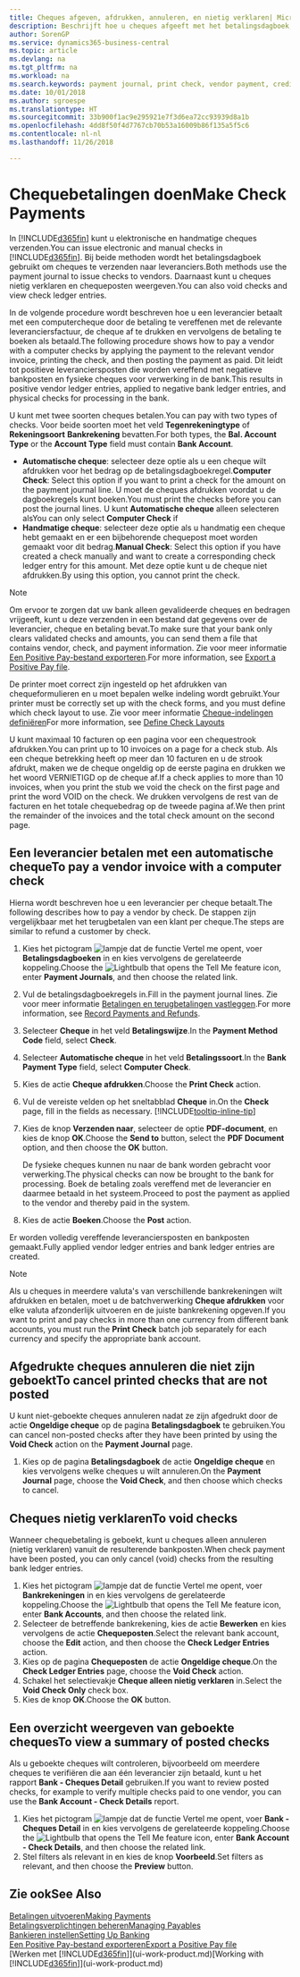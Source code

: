```yaml
---
title: Cheques afgeven, afdrukken, annuleren, en nietig verklaren| Microsoft Docs
description: Beschrijft hoe u cheques afgeeft met het betalingsdagboek, cheques afdrukt, en chequeposten nietig verklaart of weergeeft in Business Central.
author: SorenGP
ms.service: dynamics365-business-central
ms.topic: article
ms.devlang: na
ms.tgt_pltfrm: na
ms.workload: na
ms.search.keywords: payment journal, print check, vendor payment, creditor, debt, balance due, AP
ms.date: 10/01/2018
ms.author: sgroespe
ms.translationtype: HT
ms.sourcegitcommit: 33b900f1ac9e295921e7f3d6ea72cc93939d8a1b
ms.openlocfilehash: 4dd8f50f4d7767cb70b53a16009b86f135a5f5c6
ms.contentlocale: nl-nl
ms.lasthandoff: 11/26/2018

---
```

# <a name="make-check-payments"></a><span data-ttu-id="cda98-103">Chequebetalingen doen</span><span class="sxs-lookup"><span data-stu-id="cda98-103">Make Check Payments</span></span>
<span data-ttu-id="cda98-104">In [!INCLUDE[d365fin](includes/d365fin_md.md)] kunt u elektronische en handmatige cheques verzenden.</span><span class="sxs-lookup"><span data-stu-id="cda98-104">You can issue electronic and manual checks in [!INCLUDE[d365fin](includes/d365fin_md.md)].</span></span> <span data-ttu-id="cda98-105">Bij beide methoden wordt het betalingsdagboek gebruikt om cheques te verzenden naar leveranciers.</span><span class="sxs-lookup"><span data-stu-id="cda98-105">Both methods use the payment journal to issue checks to vendors.</span></span> <span data-ttu-id="cda98-106">Daarnaast kunt u cheques nietig verklaren en chequeposten weergeven.</span><span class="sxs-lookup"><span data-stu-id="cda98-106">You can also void checks and view check ledger entries.</span></span>

<span data-ttu-id="cda98-107">In de volgende procedure wordt beschreven hoe u een leverancier betaalt met een computercheque door de betaling te vereffenen met de relevante leveranciersfactuur, de cheque af te drukken en vervolgens de betaling te boeken als betaald.</span><span class="sxs-lookup"><span data-stu-id="cda98-107">The following procedure shows how to pay a vendor with a computer checks by applying the payment to the relevant vendor invoice, printing the check, and then posting the payment as paid.</span></span> <span data-ttu-id="cda98-108">Dit leidt tot positieve leveranciersposten die worden vereffend met negatieve bankposten en fysieke cheques voor verwerking in de bank.</span><span class="sxs-lookup"><span data-stu-id="cda98-108">This results in positive vendor ledger entries, applied to negative bank ledger entries, and physical checks for processing in the bank.</span></span>

<span data-ttu-id="cda98-109">U kunt met twee soorten cheques betalen.</span><span class="sxs-lookup"><span data-stu-id="cda98-109">You can pay with two types of checks.</span></span> <span data-ttu-id="cda98-110">Voor beide soorten moet het veld **Tegenrekeningtype** of **Rekeningsoort** **Bankrekening** bevatten.</span><span class="sxs-lookup"><span data-stu-id="cda98-110">For both types, the **Bal. Account Type** or the **Account Type** field must contain **Bank Account**.</span></span>

- <span data-ttu-id="cda98-111">**Automatische cheque**: selecteer deze optie als u een cheque wilt afdrukken voor het bedrag op de betalingsdagboekregel.</span><span class="sxs-lookup"><span data-stu-id="cda98-111">**Computer Check**: Select this option if you want to print a check for the amount on the payment journal line.</span></span> <span data-ttu-id="cda98-112">U moet de cheques afdrukken voordat u de dagboekregels kunt boeken.</span><span class="sxs-lookup"><span data-stu-id="cda98-112">You must print the checks before you can post the journal lines.</span></span> <span data-ttu-id="cda98-113">U kunt **Automatische cheque** alleen selecteren als</span><span class="sxs-lookup"><span data-stu-id="cda98-113">You can only select **Computer Check** if</span></span>
- <span data-ttu-id="cda98-114">**Handmatige cheque**: selecteer deze optie als u handmatig een cheque hebt gemaakt en er een bijbehorende chequepost moet worden gemaakt voor dit bedrag.</span><span class="sxs-lookup"><span data-stu-id="cda98-114">**Manual Check**: Select this option if you have created a check manually and want to create a corresponding check ledger entry for this amount.</span></span> <span data-ttu-id="cda98-115">Met deze optie kunt u de cheque niet afdrukken.</span><span class="sxs-lookup"><span data-stu-id="cda98-115">By using this option, you cannot print the check.</span></span>

> [!NOTE]  
> <span data-ttu-id="cda98-116">Om ervoor te zorgen dat uw bank alleen gevalideerde cheques en bedragen vrijgeeft, kunt u deze verzenden in een bestand dat gegevens over de leverancier, cheque en betaling bevat.</span><span class="sxs-lookup"><span data-stu-id="cda98-116">To make sure that your bank only clears validated checks and amounts, you can send them a file that contains vendor, check, and payment information.</span></span> <span data-ttu-id="cda98-117">Zie voor meer informatie [Een Positive Pay-bestand exporteren](finance-how-positive-pay.md).</span><span class="sxs-lookup"><span data-stu-id="cda98-117">For more information, see [Export a Positive Pay file](finance-how-positive-pay.md).</span></span>

<span data-ttu-id="cda98-118">De printer moet correct zijn ingesteld op het afdrukken van chequeformulieren en u moet bepalen welke indeling wordt gebruikt.</span><span class="sxs-lookup"><span data-stu-id="cda98-118">Your printer must be correctly set up with the check forms, and you must define which check layout to use.</span></span> <span data-ttu-id="cda98-119">Zie voor meer informatie [Cheque-indelingen definiëren](finance-how-define-check-layouts.md)</span><span class="sxs-lookup"><span data-stu-id="cda98-119">For more information, see [Define Check Layouts](finance-how-define-check-layouts.md)</span></span>

<span data-ttu-id="cda98-120">U kunt maximaal 10 facturen op een pagina voor een chequestrook afdrukken.</span><span class="sxs-lookup"><span data-stu-id="cda98-120">You can print up to 10 invoices on a page for a check stub.</span></span> <span data-ttu-id="cda98-121">Als een cheque betrekking heeft op meer dan 10 facturen en u de strook afdrukt, maken we de cheque ongeldig op de eerste pagina en drukken we het woord VERNIETIGD op de cheque af.</span><span class="sxs-lookup"><span data-stu-id="cda98-121">If a check applies to more than 10 invoices, when you print the stub we void the check on the first page and print the word VOID on the check.</span></span> <span data-ttu-id="cda98-122">We drukken vervolgens de rest van de facturen en het totale chequebedrag op de tweede pagina af.</span><span class="sxs-lookup"><span data-stu-id="cda98-122">We then print the remainder of the invoices and the total check amount on the second page.</span></span> 

## <a name="to-pay-a-vendor-invoice-with-a-computer-check"></a><span data-ttu-id="cda98-123">Een leverancier betalen met een automatische cheque</span><span class="sxs-lookup"><span data-stu-id="cda98-123">To pay a vendor invoice with a computer check</span></span>
<span data-ttu-id="cda98-124">Hierna wordt beschreven hoe u een leverancier per cheque betaalt.</span><span class="sxs-lookup"><span data-stu-id="cda98-124">The following describes how to pay a vendor by check.</span></span> <span data-ttu-id="cda98-125">De stappen zijn vergelijkbaar met het terugbetalen van een klant per cheque.</span><span class="sxs-lookup"><span data-stu-id="cda98-125">The steps are similar to refund a customer by check.</span></span>

1. <span data-ttu-id="cda98-126">Kies het pictogram ![lampje dat de functie Vertel me opent](media/ui-search/search_small.png "Vertel me wat u wilt doen"), voer **Betalingsdagboeken** in en kies vervolgens de gerelateerde koppeling.</span><span class="sxs-lookup"><span data-stu-id="cda98-126">Choose the ![Lightbulb that opens the Tell Me feature](media/ui-search/search_small.png "Tell me what you want to do") icon, enter **Payment Journals**, and then choose the related link.</span></span>
2. <span data-ttu-id="cda98-127">Vul de betalingsdagboekregels in.</span><span class="sxs-lookup"><span data-stu-id="cda98-127">Fill in the payment journal lines.</span></span> <span data-ttu-id="cda98-128">Zie voor meer informatie [Betalingen en terugbetalingen vastleggen](payables-how-post-payments-refunds.md).</span><span class="sxs-lookup"><span data-stu-id="cda98-128">For more information, see [Record Payments and Refunds](payables-how-post-payments-refunds.md).</span></span>
3. <span data-ttu-id="cda98-129">Selecteer **Cheque** in het veld **Betalingswijze**.</span><span class="sxs-lookup"><span data-stu-id="cda98-129">In the **Payment Method Code** field, select **Check**.</span></span>
4. <span data-ttu-id="cda98-130">Selecteer **Automatische cheque** in het veld **Betalingssoort**.</span><span class="sxs-lookup"><span data-stu-id="cda98-130">In the **Bank Payment Type** field, select **Computer Check**.</span></span>
5. <span data-ttu-id="cda98-131">Kies de actie **Cheque afdrukken**.</span><span class="sxs-lookup"><span data-stu-id="cda98-131">Choose the **Print Check** action.</span></span>
6. <span data-ttu-id="cda98-132">Vul de vereiste velden op het sneltabblad **Cheque** in.</span><span class="sxs-lookup"><span data-stu-id="cda98-132">On the **Check** page, fill in the fields as necessary.</span></span> [!INCLUDE[tooltip-inline-tip](includes/tooltip-inline-tip_md.md)]
7. <span data-ttu-id="cda98-133">Kies de knop **Verzenden naar**, selecteer de optie **PDF-document**, en kies de knop **OK**.</span><span class="sxs-lookup"><span data-stu-id="cda98-133">Choose the **Send to** button, select the **PDF Document** option, and then choose the **OK** button.</span></span>

    <span data-ttu-id="cda98-134">De fysieke cheques kunnen nu naar de bank worden gebracht voor verwerking.</span><span class="sxs-lookup"><span data-stu-id="cda98-134">The physical checks can now be brought to the bank for processing.</span></span> <span data-ttu-id="cda98-135">Boek de betaling zoals vereffend met de leverancier en daarmee betaald in het systeem.</span><span class="sxs-lookup"><span data-stu-id="cda98-135">Proceed to post the payment as applied to the vendor and thereby paid in the system.</span></span>
8. <span data-ttu-id="cda98-136">Kies de actie **Boeken**.</span><span class="sxs-lookup"><span data-stu-id="cda98-136">Choose the **Post** action.</span></span>

<span data-ttu-id="cda98-137">Er worden volledig vereffende leveranciersposten en bankposten gemaakt.</span><span class="sxs-lookup"><span data-stu-id="cda98-137">Fully applied vendor ledger entries and bank ledger entries are created.</span></span>

> [!NOTE]  
> <span data-ttu-id="cda98-138">Als u cheques in meerdere valuta's van verschillende bankrekeningen wilt afdrukken en betalen, moet u de batchverwerking **Cheque afdrukken** voor elke valuta afzonderlijk uitvoeren en de juiste bankrekening opgeven.</span><span class="sxs-lookup"><span data-stu-id="cda98-138">If you want to print and pay checks in more than one currency from different bank accounts, you must run the **Print Check** batch job separately for each currency and specify the appropriate bank account.</span></span>

## <a name="to-cancel-printed-checks-that-are-not-posted"></a><span data-ttu-id="cda98-139">Afgedrukte cheques annuleren die niet zijn geboekt</span><span class="sxs-lookup"><span data-stu-id="cda98-139">To cancel printed checks that are not posted</span></span>
<span data-ttu-id="cda98-140">U kunt niet-geboekte cheques annuleren nadat ze zijn afgedrukt door de actie **Ongeldige cheque** op de pagina **Betalingsdagboek** te gebruiken.</span><span class="sxs-lookup"><span data-stu-id="cda98-140">You can cancel non-posted checks after they have been printed by using the **Void Check** action on the **Payment Journal** page.</span></span>

1. <span data-ttu-id="cda98-141">Kies op de pagina **Betalingsdagboek** de actie **Ongeldige cheque** en kies vervolgens welke cheques u wilt annuleren.</span><span class="sxs-lookup"><span data-stu-id="cda98-141">On the **Payment Journal** page, choose the **Void Check**, and then choose which checks to cancel.</span></span>

## <a name="to-void-checks"></a><span data-ttu-id="cda98-142">Cheques nietig verklaren</span><span class="sxs-lookup"><span data-stu-id="cda98-142">To void checks</span></span>
<span data-ttu-id="cda98-143">Wanneer chequebetaling is geboekt, kunt u cheques alleen annuleren (nietig verklaren) vanuit de resulterende bankposten.</span><span class="sxs-lookup"><span data-stu-id="cda98-143">When check payment have been posted, you can only cancel (void) checks from the resulting bank ledger entries.</span></span>

1. <span data-ttu-id="cda98-144">Kies het pictogram ![lampje dat de functie Vertel me opent](media/ui-search/search_small.png "Vertel me wat u wilt doen"), voer **Bankrekeningen** in en kies vervolgens de gerelateerde koppeling.</span><span class="sxs-lookup"><span data-stu-id="cda98-144">Choose the ![Lightbulb that opens the Tell Me feature](media/ui-search/search_small.png "Tell me what you want to do") icon, enter **Bank Accounts**, and then choose the related link.</span></span>
2. <span data-ttu-id="cda98-145">Selecteer de betreffende bankrekening, kies de actie **Bewerken** en kies vervolgens de actie **Chequeposten**.</span><span class="sxs-lookup"><span data-stu-id="cda98-145">Select the relevant bank account, choose the **Edit** action, and then choose the **Check Ledger Entries** action.</span></span>
3. <span data-ttu-id="cda98-146">Kies op de pagina **Chequeposten** de actie **Ongeldige cheque**.</span><span class="sxs-lookup"><span data-stu-id="cda98-146">On the **Check Ledger Entries** page, choose the **Void Check** action.</span></span>
4. <span data-ttu-id="cda98-147">Schakel het selectievakje **Cheque alleen nietig verklaren** in.</span><span class="sxs-lookup"><span data-stu-id="cda98-147">Select the **Void Check Only** check box.</span></span>
5. <span data-ttu-id="cda98-148">Kies de knop **OK**.</span><span class="sxs-lookup"><span data-stu-id="cda98-148">Choose the **OK** button.</span></span>

## <a name="to-view-a-summary-of-posted-checks"></a><span data-ttu-id="cda98-149">Een overzicht weergeven van geboekte cheques</span><span class="sxs-lookup"><span data-stu-id="cda98-149">To view a summary of posted checks</span></span>
<span data-ttu-id="cda98-150">Als u geboekte cheques wilt controleren, bijvoorbeeld om meerdere cheques te verifiëren die aan één leverancier zijn betaald, kunt u het rapport **Bank - Cheques Detail** gebruiken.</span><span class="sxs-lookup"><span data-stu-id="cda98-150">If you want to review posted checks, for example to verify multiple checks paid to one vendor, you can use the **Bank Account - Check Details** report.</span></span>
1. <span data-ttu-id="cda98-151">Kies het pictogram ![lampje dat de functie Vertel me opent](media/ui-search/search_small.png "Vertel me wat u wilt doen"), voer **Bank - Cheques Detail** in en kies vervolgens de gerelateerde koppeling.</span><span class="sxs-lookup"><span data-stu-id="cda98-151">Choose the ![Lightbulb that opens the Tell Me feature](media/ui-search/search_small.png "Tell me what you want to do") icon, enter **Bank Account - Check Details**, and then choose the related link.</span></span>
2. <span data-ttu-id="cda98-152">Stel filters als relevant in en kies de knop **Voorbeeld**.</span><span class="sxs-lookup"><span data-stu-id="cda98-152">Set filters as relevant, and then choose the **Preview** button.</span></span>

## <a name="see-also"></a><span data-ttu-id="cda98-153">Zie ook</span><span class="sxs-lookup"><span data-stu-id="cda98-153">See Also</span></span>
[<span data-ttu-id="cda98-154">Betalingen uitvoeren</span><span class="sxs-lookup"><span data-stu-id="cda98-154">Making Payments</span></span>](payables-make-payments.md)  
[<span data-ttu-id="cda98-155">Betalingsverplichtingen beheren</span><span class="sxs-lookup"><span data-stu-id="cda98-155">Managing Payables</span></span>](payables-manage-payables.md)  
[<span data-ttu-id="cda98-156">Bankieren instellen</span><span class="sxs-lookup"><span data-stu-id="cda98-156">Setting Up Banking</span></span>](bank-setup-banking.md)  
[<span data-ttu-id="cda98-157">Een Positive Pay-bestand exporteren</span><span class="sxs-lookup"><span data-stu-id="cda98-157">Export a Positive Pay file</span></span>](finance-how-positive-pay.md)  
<span data-ttu-id="cda98-158">[Werken met [!INCLUDE[d365fin](includes/d365fin_md.md)]](ui-work-product.md)</span><span class="sxs-lookup"><span data-stu-id="cda98-158">[Working with [!INCLUDE[d365fin](includes/d365fin_md.md)]](ui-work-product.md)</span></span>  

